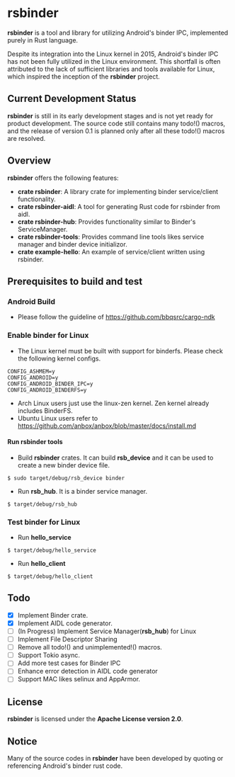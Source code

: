 # rsbinder
**rsbinder** is a tool and library for utilizing Android's binder IPC, implemented purely in Rust language.

Despite its integration into the Linux kernel in 2015, Android's binder IPC has not been fully utilized in the Linux environment. This shortfall is often attributed to the lack of sufficient libraries and tools available for Linux, which inspired the inception of the **rsbinder** project.

## Current Development Status
**rsbinder** is still in its early development stages and is not yet ready for product development.
The source code still contains many todo!() macros, and the release of version 0.1 is planned only after all these todo!() macros are resolved.

## Overview
**rsbinder** offers the following features:

* **crate rsbinder**: A library crate for implementing binder service/client functionality.
* **crate rsbinder-aidl**: A tool for generating Rust code for rsbinder from aidl.
* **crate rsbinder-hub**: Provides functionality similar to Binder's ServiceManager.
* **crate rsbinder-tools**: Provides command line tools likes service manager and binder device initializor.
* **crate example-hello**: An example of service/client written using rsbinder.

## Prerequisites to build and test

### Android Build
* Please follow the guideline of https://github.com/bbqsrc/cargo-ndk

### Enable binder for Linux
* The Linux kernel must be built with support for binderfs. Please check the following kernel configs.
```
CONFIG_ASHMEM=y
CONFIG_ANDROID=y
CONFIG_ANDROID_BINDER_IPC=y
CONFIG_ANDROID_BINDERFS=y
```

* Arch Linux users just use the linux-zen kernel. Zen kernel already includes BinderFS.
* Ubuntu Linux users refer to https://github.com/anbox/anbox/blob/master/docs/install.md

#### Run rsbinder tools
* Build **rsbinder** crates. It can build **rsb_device** and it can be used to create a new binder device file.
```
$ sudo target/debug/rsb_device binder
```
* Run **rsb_hub**. It is a binder service manager.
```
$ target/debug/rsb_hub
```

### Test binder for Linux
* Run **hello_service**
```
$ target/debug/hello_service
```
* Run **hello_client**
```
$ target/debug/hello_client
```


## Todo
- [x] Implement Binder crate.
- [x] Implement AIDL code generator.
- [ ] (In Progress) Implement Service Manager(**rsb_hub**) for Linux
- [ ] Implement File Descriptor Sharing
- [ ] Remove all todo!() and unimplemented!() macros.
- [ ] Support Tokio async.
- [ ] Add more test cases for Binder IPC
- [ ] Enhance error detection in AIDL code generator
- [ ] Support MAC likes selinux and AppArmor.

## License
**rsbinder** is licensed under the **Apache License version 2.0**.

## Notice
Many of the source codes in **rsbinder** have been developed by quoting or referencing Android's binder rust code.